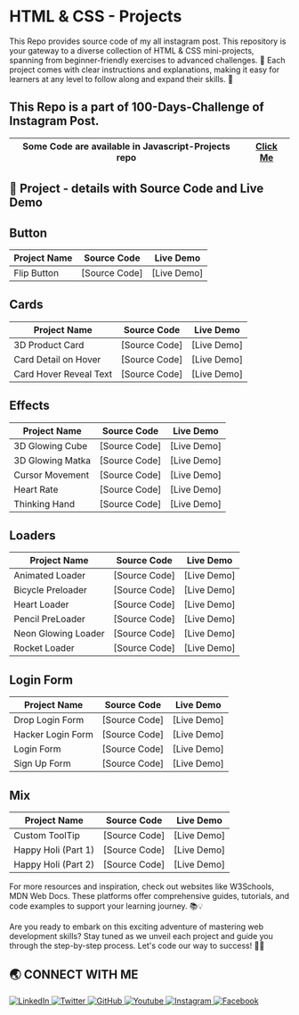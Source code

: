 # HTML & CSS - Projects
This Repo provides source code of my all instagram post. This repository is your gateway to a diverse collection of HTML &amp; CSS mini-projects, spanning from beginner-friendly exercises to advanced challenges. 🌟 Each project comes with clear instructions and explanations, making it easy for learners at any level to follow along and expand their skills. 🚀

<h2>This Repo is a part of 100-Days-Challenge of Instagram Post.</h2>

| Some Code are available in Javascript-Projects repo | [Click Me](https://github.com/Jay-Govind/JavaScript-Projects.git) |
| --------------------------------------------------- | ----------------------------------------------------------------- |

## 🔨 Project - details with Source Code and Live Demo

## Button

| Project Name               | Source Code                                         | Live Demo                                                |
| -------------------------- | --------------------------------------------------- | -------------------------------------------------------- |
| Flip Button                | [Source Code]  | [Live Demo] |



## Cards

| Project Name               | Source Code                                         | Live Demo                                                |
| -------------------------- | --------------------------------------------------- | -------------------------------------------------------- |
| 3D Product Card            | [Source Code]  | [Live Demo] |
| Card Detail on Hover       | [Source Code]  | [Live Demo] |
| Card Hover Reveal Text     | [Source Code]  | [Live Demo] |



## Effects

| Project Name               | Source Code                                         | Live Demo                                                |
| -------------------------- | --------------------------------------------------- | -------------------------------------------------------- |
| 3D Glowing Cube            | [Source Code]  | [Live Demo] |
| 3D Glowing Matka           | [Source Code]  | [Live Demo] |
| Cursor Movement            | [Source Code]  | [Live Demo] |
| Heart Rate                 | [Source Code]  | [Live Demo] |
| Thinking Hand              | [Source Code]  | [Live Demo] |



## Loaders

| Project Name               | Source Code                                         | Live Demo                                                |
| -------------------------- | --------------------------------------------------- | -------------------------------------------------------- |
| Animated Loader            | [Source Code]  | [Live Demo] |
| Bicycle Preloader          | [Source Code]  | [Live Demo] |
| Heart Loader               | [Source Code]  | [Live Demo] |
| Pencil PreLoader           | [Source Code]  | [Live Demo] |
| Neon Glowing Loader        | [Source Code]  | [Live Demo] |
| Rocket Loader              | [Source Code]  | [Live Demo] |



## Login Form
| Project Name               | Source Code                                         | Live Demo                                                |
| -------------------------- | --------------------------------------------------- | -------------------------------------------------------- |
| Drop Login Form            | [Source Code]  | [Live Demo] |
| Hacker Login Form          | [Source Code]  | [Live Demo] |
| Login Form                 | [Source Code]  | [Live Demo] |
| Sign Up Form               | [Source Code]  | [Live Demo] |



## Mix

| Project Name               | Source Code                                         | Live Demo                                                |
| -------------------------- | --------------------------------------------------- | -------------------------------------------------------- |
| Custom ToolTip             | [Source Code]  | [Live Demo] |
| Happy Holi (Part 1)        | [Source Code]  | [Live Demo] |
| Happy Holi (Part 2)        | [Source Code]  | [Live Demo] |


For more resources and inspiration, check out websites like W3Schools, MDN Web Docs. These platforms offer comprehensive guides, tutorials, and code examples to support your learning journey. 📚💡

Are you ready to embark on this exciting adventure of mastering web development skills? Stay tuned as we unveil each project and guide you through the step-by-step process. Let's code our way to success! 💪🌐

## 🌏 **CONNECT WITH ME**

<a  href="https://www.linkedin.com/in/govind-jay">
    <img src="https://img.shields.io/badge/LinkedIn-0077B5?style=for-the-badge&logo=linkedin&logoColor=white" title="LinkedIn"  alt="LinkedIn"/>
</a>
<a href="https://twitter.com/_JayGovind"> 
    <img src="https://img.shields.io/badge/Twitter-1DA1F2?style=for-the-badge&logo=twitter&logoColor=white" title="Twitter"  alt="Twitter"/>
</a>
<a href="https://www.github.com/Jay-Govind"> 
    <img src="https://img.shields.io/badge/GitHub-100000?style=for-the-badge&logo=github&logoColor=white" title="GitHub"  alt="GitHub"/>
</a>
<a href="https://www.youtube.com/@jaygovindofficial751"> 
    <img src="https://img.shields.io/badge/YouTube-FF0000?style=for-the-badge&logo=youtube&logoColor=white" title="Youtube"  alt="Youtube"/>
</a>
<a href="https://www.instagram.com/devwithgovind"> 
    <img src="https://img.shields.io/badge/Instagram-E4405F?style=for-the-badge&logo=instagram&logoColor=white" title="Instagram"  alt="Instagram"/>
</a>
<a href="https://www.facebook.com/profile.php?id=61556260830301&mibextid=ZbWKwL"> 
    <img src="https://img.shields.io/badge/Facebook-%231877F2.svg?style=for-the-badge&logo=Facebook&logoColor=white" title="Facebook"  alt="Facebook"/>
</a>
